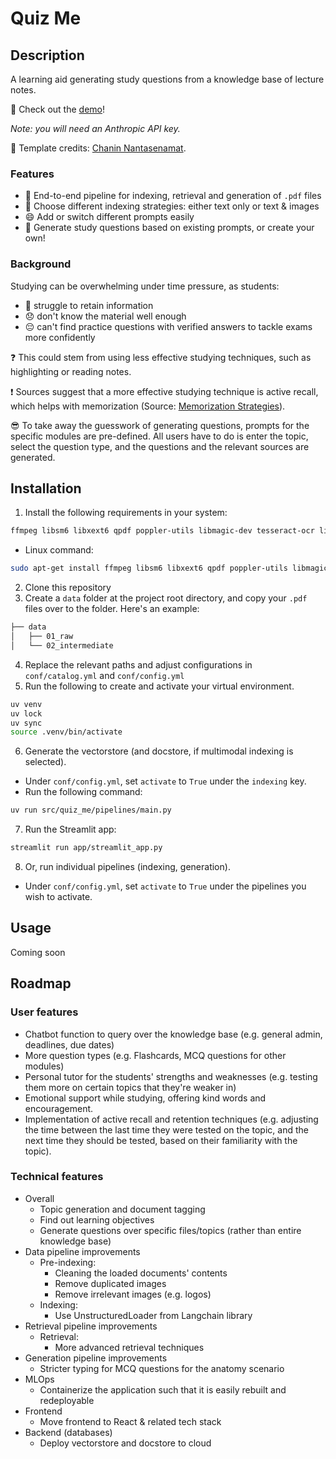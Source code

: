 # Quiz Me

## Description
A learning aid generating study questions from a knowledge base of lecture notes.

🔗 Check out the [demo](https://quiz-me.streamlit.app/)!

*Note: you will need an Anthropic API key.*

👏 Template credits: [Chanin Nantasenamat](https://blog.streamlit.io/langchain-tutorial-1-build-an-llm-powered-app-in-18-lines-of-code/).


### Features

- 💽 End-to-end pipeline for indexing, retrieval and generation of `.pdf` files
- 🤗 Choose different indexing strategies: either text only or text & images
- 😄 Add or switch different prompts easily
- 📝 Generate study questions based on existing prompts, or create your own!

### Background

Studying can be overwhelming under time pressure, as students:

- 🫠 struggle to retain information
- 😞 don't know the material well enough
- 😔 can't find practice questions with verified answers to tackle exams more confidently

❓ This could stem from using less effective studying techniques, such as highlighting or reading notes.

❗️ Sources suggest that a more effective studying technique is active recall, which helps with memorization (Source: [Memorization Strategies](https://learningcenter.unc.edu/tips-and-tools/enhancing-your-memory/#:~:text=Use%20distributed%20practice.&text=Use%20repetition%20to%20firmly%20lodge,in%20between%20each%20study%20session.)).

😎 To take away the guesswork of generating questions, prompts for the specific modules are pre-defined. All users have to do is enter the topic, select the question type, and the questions and the relevant sources are generated.

## Installation
1. Install the following requirements in your system:

```bash
ffmpeg libsm6 libxext6 qpdf poppler-utils libmagic-dev tesseract-ocr libreoffice pandoc
```

- Linux command:
```bash
sudo apt-get install ffmpeg libsm6 libxext6 qpdf poppler-utils libmagic-dev tesseract-ocr libreoffice pandoc
```

2. Clone this repository
3. Create a `data` folder at the project root directory, and copy your `.pdf` files over to the folder. Here's an example:

```bash
├── data
│   ├── 01_raw
│   └── 02_intermediate
```

4. Replace the relevant paths and adjust configurations in `conf/catalog.yml` and `conf/config.yml`
5. Run the following to create and activate your virtual environment.

```bash
uv venv
uv lock
uv sync
source .venv/bin/activate
```

6. Generate the vectorstore (and docstore, if multimodal indexing is selected).
- Under `conf/config.yml`, set `activate` to `True` under the `indexing` key.
- Run the following command:

```bash
uv run src/quiz_me/pipelines/main.py
```


7. Run the Streamlit app:

```bash
streamlit run app/streamlit_app.py
```

8. Or, run individual pipelines (indexing, generation).
- Under `conf/config.yml`, set `activate` to `True` under the pipelines you wish to activate.

## Usage

Coming soon

## Roadmap

### User features
* Chatbot function to query over the knowledge base (e.g. general admin, deadlines, due dates)
* More question types (e.g. Flashcards, MCQ questions for other modules)
* Personal tutor for the students' strengths and weaknesses (e.g. testing them more on certain topics that they're weaker in)
* Emotional support while studying, offering kind words and encouragement.
* Implementation of active recall and retention techniques (e.g. adjusting the time between the last time they were tested on the topic, and the next time they should be tested, based on their familiarity with the topic).

### Technical features
* Overall
    * Topic generation and document tagging
    * Find out learning objectives
    * Generate questions over specific files/topics (rather than entire knowledge base)
* Data pipeline improvements
    * Pre-indexing:
        * Cleaning the loaded documents' contents
        * Remove duplicated images
        * Remove irrelevant images (e.g. logos)
    * Indexing:
        * Use UnstructuredLoader from Langchain library
* Retrieval pipeline improvements
    * Retrieval:
        * More advanced retrieval techniques
* Generation pipeline improvements
    * Stricter typing for MCQ questions for the anatomy scenario
* MLOps
    * Containerize the application such that it is easily rebuilt and redeployable
* Frontend
    * Move frontend to React & related tech stack
* Backend (databases)
    * Deploy vectorstore and docstore to cloud
